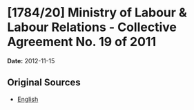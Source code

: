 # [1784/20] Ministry of Labour & Labour Relations - Collective Agreement No. 19 of 2011

**Date:** 2012-11-15

## Original Sources

- [English](https://documents.gov.lk/view/extra-gazettes/2012/11/1784-20_E.pdf)
